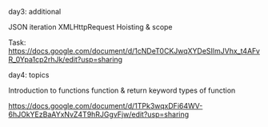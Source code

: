 day3: additional

JSON iteration
XMLHttpRequest
Hoisting & scope

Task: https://docs.google.com/document/d/1cNDeT0CKJwqXYDeSIlmJVhx_t4AFvR_0Ypa1cp2rhJk/edit?usp=sharing

day4: topics

Introduction to functions
function & return keyword
types of function

https://docs.google.com/document/d/1TPk3wqxDFi64WV-6hJOkYEzBaAYxNvZ4T9hRJGgvFjw/edit?usp=sharing
